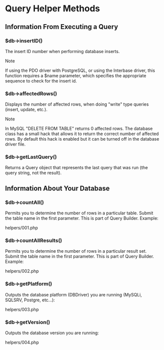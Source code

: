 # Query Helper Methods

<div class="contents" local="" depth="2">

</div>

## Information From Executing a Query

### \$db-\>insertID()

The insert ID number when performing database inserts.

> [!NOTE]
> If using the PDO driver with PostgreSQL, or using the Interbase
> driver, this function requires a \$name parameter, which specifies the
> appropriate sequence to check for the insert id.

### \$db-\>affectedRows()

Displays the number of affected rows, when doing "write" type queries
(insert, update, etc.).

> [!NOTE]
> In MySQL "DELETE FROM TABLE" returns 0 affected rows. The database
> class has a small hack that allows it to return the correct number of
> affected rows. By default this hack is enabled but it can be turned
> off in the database driver file.

### \$db-\>getLastQuery()

Returns a Query object that represents the last query that was run (the
query string, not the result).

## Information About Your Database

### \$db-\>countAll()

Permits you to determine the number of rows in a particular table.
Submit the table name in the first parameter. This is part of Query
Builder. Example:

<div class="literalinclude">

helpers/001.php

</div>

### \$db-\>countAllResults()

Permits you to determine the number of rows in a particular result set.
Submit the table name in the first parameter. This is part of Query
Builder. Example:

<div class="literalinclude">

helpers/002.php

</div>

### \$db-\>getPlatform()

Outputs the database platform (DBDriver) you are running (MySQLi,
SQLSRV, Postgre, etc...):

<div class="literalinclude">

helpers/003.php

</div>

### \$db-\>getVersion()

Outputs the database version you are running:

<div class="literalinclude">

helpers/004.php

</div>
